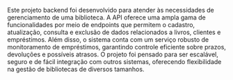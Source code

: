 Este projeto backend foi desenvolvido para atender às necessidades de gerenciamento de uma biblioteca. A API oferece uma ampla gama de funcionalidades por meio de endpoints que permitem o cadastro, atualização, consulta e exclusão de dados relacionados a livros, clientes e empréstimos. Além disso, o sistema conta com um serviço robusto de monitoramento de empréstimos, garantindo controle eficiente sobre prazos, devoluções e possíveis atrasos. O projeto foi pensado para ser escalável, seguro e de fácil integração com outros sistemas, oferecendo flexibilidade na gestão de bibliotecas de diversos tamanhos.
